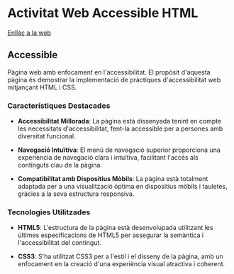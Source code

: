 # Activitat Web Accessible HTML

[Enllàç a la web](https://borjamontseny.github.io/M09-UF03-Activitat_Web_Accessible_HTML/accessible.html)


## Accessible

Pàgina web amb enfocament en l'accessibilitat.
El propòsit d'aquesta pàgina és demostrar la implementació de pràctiques d'accessibilitat web mitjançant HTML i CSS.

### Característiques Destacades

- **Accessibilitat Millorada**: La pàgina està dissenyada tenint en compte les necessitats d'accessibilitat, fent-la accessible per a persones amb diversitat funcional.
  
- **Navegació Intuïtiva**: El menú de navegació superior proporciona una experiència de navegació clara i intuïtiva, facilitant l'accés als continguts clau de la pàgina.

- **Compatibilitat amb Dispositius Mòbils**: La pàgina està totalment adaptada per a una visualització òptima en dispositius mòbils i tauletes, gràcies a la seva estructura responsiva.

### Tecnologies Utilitzades

- **HTML5**: L'estructura de la pàgina està desenvolupada utilitzant les últimes especificacions de HTML5 per assegurar la semàntica i l'accessibilitat del contingut.
  
- **CSS3**: S'ha utilitzat CSS3 per a l'estil i el disseny de la pàgina, amb un enfocament en la creació d'una experiència visual atractiva i coherent.